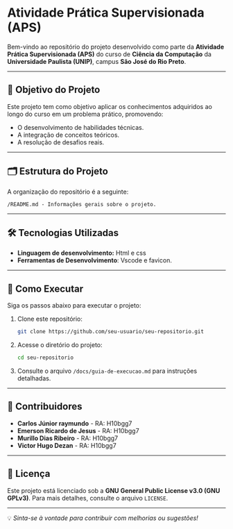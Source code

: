 # Atividade Prática Supervisionada (APS)

Bem-vindo ao repositório do projeto desenvolvido como parte da **Atividade Prática Supervisionada (APS)** do curso de **Ciência da Computação** da **Universidade Paulista (UNIP)**, campus **São José do Rio Preto**.

---

## 🎯 Objetivo do Projeto

Este projeto tem como objetivo aplicar os conhecimentos adquiridos ao longo do curso em um problema prático, promovendo:
- O desenvolvimento de habilidades técnicas.
- A integração de conceitos teóricos.
- A resolução de desafios reais.

---

## 🗂️ Estrutura do Projeto

A organização do repositório é a seguinte:

```
/README.md - Informações gerais sobre o projeto.
```

---

## 🛠️ Tecnologias Utilizadas

- **Linguagem de desenvolvimento:** Html e css
- **Ferramentas de Desenvolvimento**: Vscode e favicon.

---

## 🚀 Como Executar

Siga os passos abaixo para executar o projeto:

1. Clone este repositório:
    ```bash
    git clone https://github.com/seu-usuario/seu-repositorio.git
    ```
2. Acesse o diretório do projeto:
    ```bash
    cd seu-repositorio
    ```
3. Consulte o arquivo `/docs/guia-de-execucao.md` para instruções detalhadas.

---

## 👥 Contribuidores

- **Carlos Júnior raymundo** - RA: H10bgg7
- **Emerson Ricardo de Jesus** - RA: H10bgg7
- **Murillo Dias Ribeiro** - RA: H10bgg7
- **Victor Hugo Dezan** - RA: H10bgg7

---

## 📜 Licença

Este projeto está licenciado sob a **GNU General Public License v3.0 (GNU GPLv3)**. Para mais detalhes, consulte o arquivo `LICENSE`.

---

💡 *Sinta-se à vontade para contribuir com melhorias ou sugestões!*